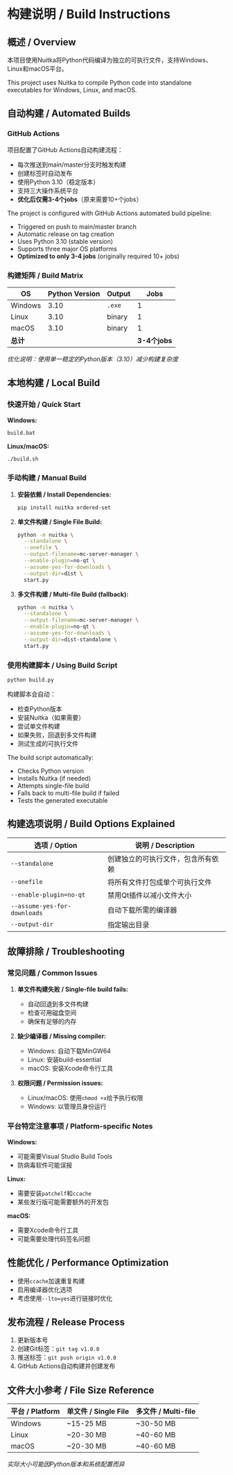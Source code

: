 # 构建说明 / Build Instructions

## 概述 / Overview

本项目使用Nuitka将Python代码编译为独立的可执行文件，支持Windows、Linux和macOS平台。

This project uses Nuitka to compile Python code into standalone executables for Windows, Linux, and macOS.

## 自动构建 / Automated Builds

### GitHub Actions

项目配置了GitHub Actions自动构建流程：
- 每次推送到main/master分支时触发构建
- 创建标签时自动发布
- 使用Python 3.10（稳定版本）
- 支持三大操作系统平台
- **优化后仅需3-4个jobs**（原来需要10+个jobs）

The project is configured with GitHub Actions automated build pipeline:
- Triggered on push to main/master branch
- Automatic release on tag creation
- Uses Python 3.10 (stable version)
- Supports three major OS platforms
- **Optimized to only 3-4 jobs** (originally required 10+ jobs)

### 构建矩阵 / Build Matrix

| OS | Python Version | Output | Jobs |
|---|---|---|---|
| Windows | 3.10 | `.exe` | 1 |
| Linux | 3.10 | binary | 1 |
| macOS | 3.10 | binary | 1 |
| **总计** | | | **3-4个jobs** |

*优化说明：使用单一稳定的Python版本（3.10）减少构建复杂度*

## 本地构建 / Local Build

### 快速开始 / Quick Start

**Windows:**
```cmd
build.bat
```

**Linux/macOS:**
```bash
./build.sh
```

### 手动构建 / Manual Build

1. **安装依赖 / Install Dependencies:**
   ```bash
   pip install nuitka ordered-set
   ```

2. **单文件构建 / Single File Build:**
   ```bash
   python -m nuitka \
     --standalone \
     --onefile \
     --output-filename=mc-server-manager \
     --enable-plugin=no-qt \
     --assume-yes-for-downloads \
     --output-dir=dist \
     start.py
   ```

3. **多文件构建 / Multi-file Build (fallback):**
   ```bash
   python -m nuitka \
     --standalone \
     --output-filename=mc-server-manager \
     --enable-plugin=no-qt \
     --assume-yes-for-downloads \
     --output-dir=dist-standalone \
     start.py
   ```

### 使用构建脚本 / Using Build Script

```bash
python build.py
```

构建脚本会自动：
- 检查Python版本
- 安装Nuitka（如果需要）
- 尝试单文件构建
- 如果失败，回退到多文件构建
- 测试生成的可执行文件

The build script automatically:
- Checks Python version
- Installs Nuitka (if needed)
- Attempts single-file build
- Falls back to multi-file build if failed
- Tests the generated executable

## 构建选项说明 / Build Options Explained

| 选项 / Option | 说明 / Description |
|---|---|
| `--standalone` | 创建独立的可执行文件，包含所有依赖 |
| `--onefile` | 将所有文件打包成单个可执行文件 |
| `--enable-plugin=no-qt` | 禁用Qt插件以减小文件大小 |
| `--assume-yes-for-downloads` | 自动下载所需的编译器 |
| `--output-dir` | 指定输出目录 |

## 故障排除 / Troubleshooting

### 常见问题 / Common Issues

1. **单文件构建失败 / Single-file build fails:**
   - 自动回退到多文件构建
   - 检查可用磁盘空间
   - 确保有足够的内存

2. **缺少编译器 / Missing compiler:**
   - Windows: 自动下载MinGW64
   - Linux: 安装build-essential
   - macOS: 安装Xcode命令行工具

3. **权限问题 / Permission issues:**
   - Linux/macOS: 使用`chmod +x`给予执行权限
   - Windows: 以管理员身份运行

### 平台特定注意事项 / Platform-specific Notes

**Windows:**
- 可能需要Visual Studio Build Tools
- 防病毒软件可能误报

**Linux:**
- 需要安装`patchelf`和`ccache`
- 某些发行版可能需要额外的开发包

**macOS:**
- 需要Xcode命令行工具
- 可能需要处理代码签名问题

## 性能优化 / Performance Optimization

- 使用`ccache`加速重复构建
- 启用编译器优化选项
- 考虑使用`--lto=yes`进行链接时优化

## 发布流程 / Release Process

1. 更新版本号
2. 创建Git标签：`git tag v1.0.0`
3. 推送标签：`git push origin v1.0.0`
4. GitHub Actions自动构建并创建发布

## 文件大小参考 / File Size Reference

| 平台 / Platform | 单文件 / Single File | 多文件 / Multi-file |
|---|---|---|
| Windows | ~15-25 MB | ~30-50 MB |
| Linux | ~20-30 MB | ~40-60 MB |
| macOS | ~20-30 MB | ~40-60 MB |

*实际大小可能因Python版本和系统配置而异*